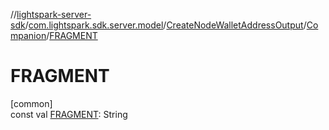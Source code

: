 //[lightspark-server-sdk](../../../../index.md)/[com.lightspark.sdk.server.model](../../index.md)/[CreateNodeWalletAddressOutput](../index.md)/[Companion](index.md)/[FRAGMENT](-f-r-a-g-m-e-n-t.md)

# FRAGMENT

[common]\
const val [FRAGMENT](-f-r-a-g-m-e-n-t.md): String

